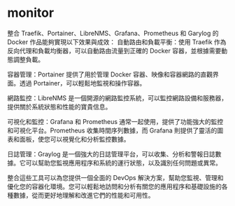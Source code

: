 # monitor
整合 Traefik、Portainer、LibreNMS、Grafana、Prometheus 和 Garylog 的 Docker 作品能夠實現以下效果與成效：
自動路由和負載平衡：使用 Traefik 作為反向代理和負載均衡器，可以自動路由流量到正確的 Docker 容器，並根據需要動態調整負載。

容器管理：Portainer 提供了用於管理 Docker 容器、映像和容器網路的直觀界面。透過 Portainer，可以輕鬆地監視和操作容器。

網路監控：LibreNMS 是一個開源的網路監控系統，可以監控網路設備和服務器，提供關於系統狀態和性能的寶貴信息。

可視化和監控：Grafana 和 Prometheus 通常一起使用，提供了功能強大的監控和可視化平台。Prometheus 收集時間序列數據，而 Grafana 則提供了靈活的圖表和面板，使您可以視覺化和分析監控數據。

日誌管理：Graylog 是一個強大的日誌管理平台，可以收集、分析和警報日誌數據。它可以幫助您監視應用程序和系統的運行狀態，以及識別任何問題或異常。

整合這些工具可以為您提供一個全面的 DevOps 解決方案，幫助您監視、管理和優化您的容器化環境。您可以輕鬆地訪問和分析有關您的應用程序和基礎設施的各種數據，從而更好地理解和改進它們的性能和可用性。







